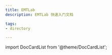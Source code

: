 ```yaml
---
title: EMTLab
description: EMTLab 快速入门文档

tags:
- directory

---
```


import DocCardList from '@theme/DocCardList';

<DocCardList />